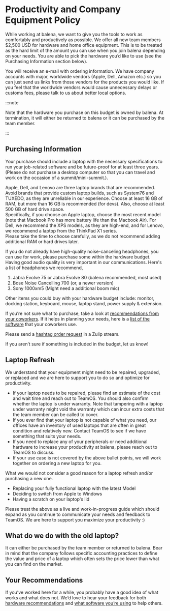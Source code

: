 # Productivity and Company Equipment Policy

While working at balena, we want to give you the tools to work as comfortably and productively as possible. We offer all new team members $2,500 USD for hardware and home office equipment. This is to be treated as the hard limit of the amount you can use when you join balena depending on your needs. You are able to pick the hardware you’d like to use (see the Purchasing Information section below).

You will receive an e-mail with ordering information. We have company accounts with major, worldwide vendors (Apple, Dell, Amazon etc.) so you can just send us links from those vendors for the products you would like. If you feel that the worldwide vendors would cause unnecessary delays or customs fees, please talk to us about better local options.

:::note

Note that the hardware you purchase on this budget is owned by balena. At termination, it will either be returned to balena or it can be purchased by the team member. 

:::

## Purchasing Information

Your purchase should include a laptop with the necessary specifications to run your job-related software and be future-proof for at least three years. (Please do not purchase a desktop computer so that you can travel and work on the occasion of a summit/mini-summit.).

Apple, Dell, and Lenovo are three laptop brands that are recommended. Avoid brands that provide custom laptop builds, such as System76 and TUXEDO, as they are unreliable in our experience. Choose at least 16 GB of RAM, but more than 16 GB is recommended (for devs). Also, choose at least 500 GB of hard drive space.  
Specifically, if you choose an Apple laptop, choose the most recent model (note that Macbook Pro has more battery life than the Macbook Air). For Dell, we recommend the XPS models, as they are high-end, and for Lenovo, we recommend a laptop from the ThinkPad X1 series.  
Please take the time to choose carefully, as we do not recommend adding additional RAM or hard drives later. 

If you do not already have high-quality noise-canceling headphones, you can use for work, please purchase some within the hardware budget. Having good audio quality is very important in our communications. Here's a list of headphones we recommend, 

1. Jabra Evolve 75 or Jabra Evolve 80 (balena recommended, most used)
2. Bose Noise Cancelling 700 (or, a newer version)
3. Sony 1000xm5 (Might need a additional boom mic)

Other items you could buy with your hardware budget include: monitor, docking station, keyboard, mouse, laptop stand, power supply & extension.

If you’re not sure what to purchase, take a look at [recommendations from your coworkers](https://docs.google.com/spreadsheets/d/1U1dkMP_fuDMLNqvVW5nQwsh3f8l-ZX1Y3Wp_LlSE5yc/edit?resourcekey#gid=25100414). If it helps in planning your needs, here is a [list of the software](https://docs.google.com/forms/d/1o1Vf7h2rGKwZt7jI1nlrZb60I2TureLSqjNJRDYkbpA/viewanalytics) that your coworkers use.

Please send a [hashtag order request](../team/ordering-hashtag-order-process.md) in a Zulip stream.

If you aren’t sure if something is included in the budget, let us know!

## Laptop Refresh

We understand that your equipment might need to be repaired, upgraded, or replaced and we are here to support you to do so and optimize for productivity. 

*   If your laptop needs to be repaired, please find an estimate of the cost and wait time and reach out to TeamOS. You should also confirm whether the laptop is under warranty. Note that tampering with a laptop under warranty might void the warranty which can incur extra costs that the team member can be called to cover. 
*   If you ever find that your laptop is not capable of what you need, our offices have an inventory of used laptops that are often in great condition and relatively new. Contact TeamOS to see if we have something that suits your needs.
*   If you need to replace any of your peripherals or need additional hardware to increase your productivity at balena, please reach out to TeamOS to discuss. 
*   If your use case is not covered by the above bullet points, we will work together on ordering a new laptop for you. 

What we would not consider a good reason for a laptop refresh and/or purchasing a new one. 

*   Replacing your fully functional laptop with the latest Model
*   Deciding to switch from Apple to Windows
*   Having a scratch on your laptop's lid

Please treat the above as a live and work-in-progress guide which should expand as you continue to communicate your needs and feedback to TeamOS. We are here to support you maximize your productivity :)

## What do we do with the old laptop?

It can either be purchased by the team member or returned to balena. Bear in mind that the company follows specific accounting practices to define the value and price of a laptop which often sets the price lower than what you can find on the market. 

## Your Recommendations

If you’ve worked here for a while, you probably have a good idea of what works and what does not. We’d love to hear your feedback for both [hardware recommendations](https://docs.google.com/forms/d/e/1FAIpQLSfRKWs1-YrTmzHAl6TXw9mPQS5dbq4lbL-en3cXOzsExcdUTw/viewform?usp=sf_link) and [what software you’re using](https://docs.google.com/forms/d/e/1FAIpQLSeNjmrc3no9u3UPbDlcgEHeWMdopbRos03AbM2Wdz4fjhVyWA/viewform?usp=sf_link) to help others.
